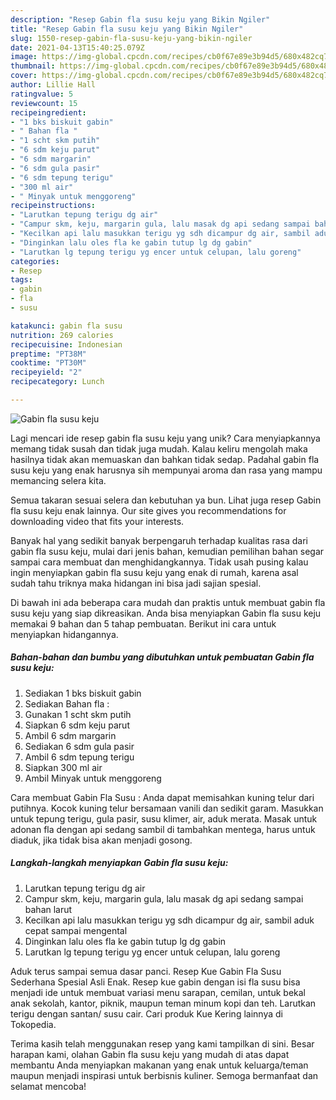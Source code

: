 ```yaml
---
description: "Resep Gabin fla susu keju yang Bikin Ngiler"
title: "Resep Gabin fla susu keju yang Bikin Ngiler"
slug: 1550-resep-gabin-fla-susu-keju-yang-bikin-ngiler
date: 2021-04-13T15:40:25.079Z
image: https://img-global.cpcdn.com/recipes/cb0f67e89e3b94d5/680x482cq70/gabin-fla-susu-keju-foto-resep-utama.jpg
thumbnail: https://img-global.cpcdn.com/recipes/cb0f67e89e3b94d5/680x482cq70/gabin-fla-susu-keju-foto-resep-utama.jpg
cover: https://img-global.cpcdn.com/recipes/cb0f67e89e3b94d5/680x482cq70/gabin-fla-susu-keju-foto-resep-utama.jpg
author: Lillie Hall
ratingvalue: 5
reviewcount: 15
recipeingredient:
- "1 bks biskuit gabin"
- " Bahan fla "
- "1 scht skm putih"
- "6 sdm keju parut"
- "6 sdm margarin"
- "6 sdm gula pasir"
- "6 sdm tepung terigu"
- "300 ml air"
- " Minyak untuk menggoreng"
recipeinstructions:
- "Larutkan tepung terigu dg air"
- "Campur skm, keju, margarin gula, lalu masak dg api sedang sampai bahan larut"
- "Kecilkan api lalu masukkan terigu yg sdh dicampur dg air, sambil aduk cepat sampai mengental"
- "Dinginkan lalu oles fla ke gabin tutup lg dg gabin"
- "Larutkan lg tepung terigu yg encer untuk celupan, lalu goreng"
categories:
- Resep
tags:
- gabin
- fla
- susu

katakunci: gabin fla susu 
nutrition: 269 calories
recipecuisine: Indonesian
preptime: "PT38M"
cooktime: "PT30M"
recipeyield: "2"
recipecategory: Lunch

---
```



![Gabin fla susu keju](https://img-global.cpcdn.com/recipes/cb0f67e89e3b94d5/680x482cq70/gabin-fla-susu-keju-foto-resep-utama.jpg)

Lagi mencari ide resep gabin fla susu keju yang unik? Cara menyiapkannya memang tidak susah dan tidak juga mudah. Kalau keliru mengolah maka hasilnya tidak akan memuaskan dan bahkan tidak sedap. Padahal gabin fla susu keju yang enak harusnya sih mempunyai aroma dan rasa yang mampu memancing selera kita.

Semua takaran sesuai selera dan kebutuhan ya bun. Lihat juga resep Gabin fla susu keju enak lainnya. Our site gives you recommendations for downloading video that fits your interests.

Banyak hal yang sedikit banyak berpengaruh terhadap kualitas rasa dari gabin fla susu keju, mulai dari jenis bahan, kemudian pemilihan bahan segar sampai cara membuat dan menghidangkannya. Tidak usah pusing kalau ingin menyiapkan gabin fla susu keju yang enak di rumah, karena asal sudah tahu triknya maka hidangan ini bisa jadi sajian spesial.


Di bawah ini ada beberapa cara mudah dan praktis untuk membuat gabin fla susu keju yang siap dikreasikan. Anda bisa menyiapkan Gabin fla susu keju memakai 9 bahan dan 5 tahap pembuatan. Berikut ini cara untuk menyiapkan hidangannya.

<!--inarticleads1-->

##### Bahan-bahan dan bumbu yang dibutuhkan untuk pembuatan Gabin fla susu keju:

1. Sediakan 1 bks biskuit gabin
1. Sediakan  Bahan fla :
1. Gunakan 1 scht skm putih
1. Siapkan 6 sdm keju parut
1. Ambil 6 sdm margarin
1. Sediakan 6 sdm gula pasir
1. Ambil 6 sdm tepung terigu
1. Siapkan 300 ml air
1. Ambil  Minyak untuk menggoreng


Cara membuat Gabin Fla Susu : Anda dapat memisahkan kuning telur dari putihnya. Kocok kuning telur bersamaan vanili dan sedikit garam. Masukkan untuk tepung terigu, gula pasir, susu klimer, air, aduk merata. Masak untuk adonan fla dengan api sedang sambil di tambahkan mentega, harus untuk diaduk, jika tidak bisa akan menjadi gosong. 

<!--inarticleads2-->

##### Langkah-langkah menyiapkan Gabin fla susu keju:

1. Larutkan tepung terigu dg air
1. Campur skm, keju, margarin gula, lalu masak dg api sedang sampai bahan larut
1. Kecilkan api lalu masukkan terigu yg sdh dicampur dg air, sambil aduk cepat sampai mengental
1. Dinginkan lalu oles fla ke gabin tutup lg dg gabin
1. Larutkan lg tepung terigu yg encer untuk celupan, lalu goreng


Aduk terus sampai semua dasar panci. Resep Kue Gabin Fla Susu Sederhana Spesial Asli Enak. Resep kue gabin dengan isi fla susu bisa menjadi ide untuk membuat variasi menu sarapan, cemilan, untuk bekal anak sekolah, kantor, piknik, maupun teman minum kopi dan teh. Larutkan terigu dengan santan/ susu cair. Cari produk Kue Kering lainnya di Tokopedia. 

Terima kasih telah menggunakan resep yang kami tampilkan di sini. Besar harapan kami, olahan Gabin fla susu keju yang mudah di atas dapat membantu Anda menyiapkan makanan yang enak untuk keluarga/teman maupun menjadi inspirasi untuk berbisnis kuliner. Semoga bermanfaat dan selamat mencoba!

